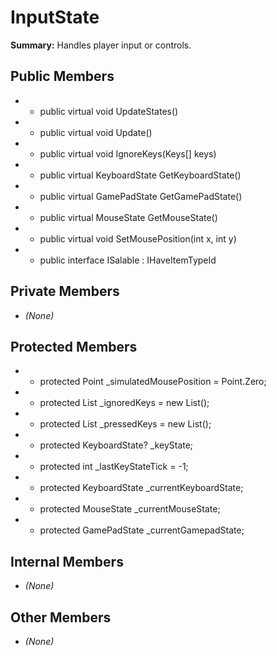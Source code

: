 # InputState

**Summary:** Handles player input or controls.

## Public Members
- - public virtual void UpdateStates()
- - public virtual void Update()
- - public virtual void IgnoreKeys(Keys[] keys)
- - public virtual KeyboardState GetKeyboardState()
- - public virtual GamePadState GetGamePadState()
- - public virtual MouseState GetMouseState()
- - public virtual void SetMousePosition(int x, int y)
- - public interface ISalable : IHaveItemTypeId

## Private Members
- *(None)*

## Protected Members
- - protected Point _simulatedMousePosition = Point.Zero;
- - protected List<Keys> _ignoredKeys = new List<Keys>();
- - protected List<Keys> _pressedKeys = new List<Keys>();
- - protected KeyboardState? _keyState;
- - protected int _lastKeyStateTick = -1;
- - protected KeyboardState _currentKeyboardState;
- - protected MouseState _currentMouseState;
- - protected GamePadState _currentGamepadState;

## Internal Members
- *(None)*

## Other Members
- *(None)*
